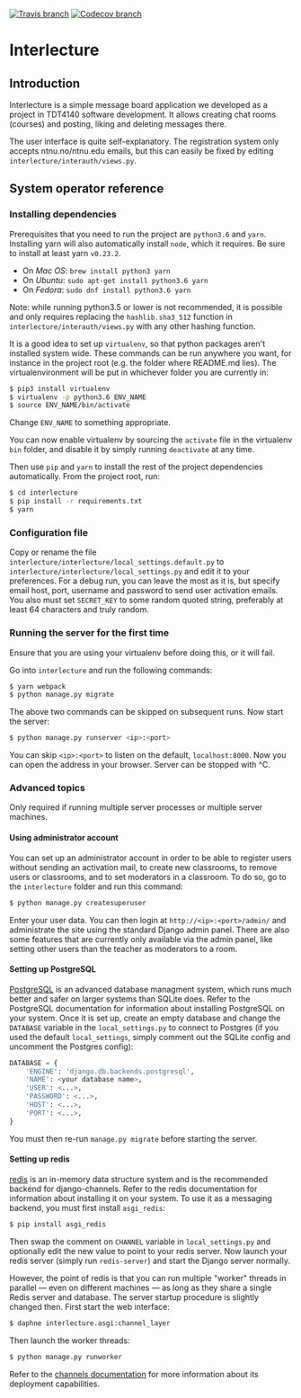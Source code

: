 [![Travis branch](https://img.shields.io/travis/PU-69/interlecture.svg)]() [![Codecov branch](https://img.shields.io/codecov/c/github/PU-69/interlecture.svg)]()

Interlecture 
============

Introduction
------------

Interlecture is a simple message board application we developed as a project in TDT4140 software development. It allows creating chat rooms (courses) and posting, liking and deleting messages there.

The user interface is quite self-explanatory. The registration system only accepts ntnu.no/ntnu.edu emails, but this can easily be fixed by editing `interlecture/interauth/views.py`.

System operator reference
-------------------------

### Installing dependencies

Prerequisites that you need to run the project are `python3.6` and `yarn`. Installing yarn will also automatically install `node`, which it requires. Be sure to install at least yarn `v0.23.2`.

- On _Mac OS_: `brew install python3 yarn`
- On _Ubuntu_: `sudo apt-get install python3.6 yarn`
- On _Fedora_: `sudo dnf install python3.6 yarn`

Note: while running python3.5 or lower is not recommended, it is possible and only requires replacing the `hashlib.sha3_512` function in `interlecture/interauth/views.py` with any other hashing function.

It is a good idea to set up `virtualenv`, so that python packages aren't installed system wide. These commands can be run anywhere you want, for instance in the project root (e.g. the folder where README.md lies). The virtualenvironment will be put in whichever folder you are currently in:

```bash
$ pip3 install virtualenv
$ virtualenv -p python3.6 ENV_NAME
$ source ENV_NAME/bin/activate
```

Change `ENV_NAME` to something appropriate.

You can now enable virtualenv by sourcing the `activate` file in the virtualenv `bin` folder, and disable it by simply running `deactivate` at any time.

Then use `pip` and `yarn` to install the rest of the project dependencies automatically. From the project root, run:

```bash
$ cd interlecture
$ pip install -r requirements.txt
$ yarn
```

### Configuration file

Copy or rename the file `interlecture/interlecture/local_settings.default.py` to `interlecture/interlecture/local_settings.py` and edit it to your preferences. For a debug run, you can leave the most as it is, but specify email host, port, username and password to send user activation emails. You also must set `SECRET_KEY` to some random quoted string, preferably at least 64 characters and truly random.

### Running the server for the first time

Ensure that you are using your virtualenv before doing this, or it will fail.

Go into `interlecture` and run the following commands:

```bash
$ yarn webpack
$ python manage.py migrate
```

The above two commands can be skipped on subsequent runs. Now start the server:

```bash
$ python manage.py runserver <ip>:<port>
```

You can skip `<ip>:<port>` to listen on the default, `localhost:8000`. Now you can open the address in your browser. Server can be stopped with ^C.

### Advanced topics
Only required if running multiple server processes or multiple server machines.

#### Using administrator account
You can set up an administrator account in order to be able to register users without sending an activation mail, to create new classrooms, to remove users or classrooms, and to set moderators in a classroom. To do so, go to the `interlecture` folder and run this command:

```bash
$ python manage.py createsuperuser
```

Enter your user data. You can then login at `http://<ip>:<port>/admin/` and administrate the site using the standard Django admin panel. There are also some features that are currently only available via the admin panel, like setting other users than the teacher as moderators to a room.

#### Setting up PostgreSQL

[PostgreSQL](https://www.postgresql.org/) is an advanced database managment system, which runs much better and safer on larger systems than SQLite does. Refer to the PostgreSQL documentation for information about installing PostgreSQL on your system. Once it is set up, create an empty database and change the `DATABASE` variable in the `local_settings.py` to connect to Postgres (if you used the default `local_settings`, simply comment out the SQLite config and uncomment the Postgres config):

```python
DATABASE = {
    'ENGINE': 'django.db.backends.postgresql',
    'NAME': <your database name>,
    'USER': <...>,
    'PASSWORD': <...>,
    'HOST': <...>,
    'PORT': <...>,
}
```

You must then re-run `manage.py migrate` before starting the server.

#### Setting up redis

[redis](https://redis.io/) is an in-memory data structure system and is the recommended backend for django-channels. Refer to the redis documentation for information about installing it on your system. To use it as a messaging backend, you must first install `asgi_redis`:

```bash
$ pip install asgi_redis
```

Then swap the comment on `CHANNEL` variable in `local_settings.py` and optionally edit the new value to point to your redis server. Now launch your redis server (simply run `redis-server`) and start the Django server normally.

However, the point of redis is that you can run multiple "worker" threads in parallel — even on different machines — as long as they share a single Redis server and database. The server startup procedure is slightly changed then. First start the web interface:

```bash
$ daphne interlecture.asgi:channel_layer
```

Then launch the worker threads:

```bash
$ python manage.py runworker
```

Refer to the [channels documentation](https://channels.readthedocs.io/en/stable/deploying.html) for more information about its deployment capabilities.

